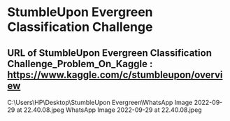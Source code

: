 # StumbleUpon Evergreen Classification Challenge
## URL of StumbleUpon Evergreen Classification Challenge_Problem_On_Kaggle : https://www.kaggle.com/c/stumbleupon/overview
C:\Users\HP\Desktop\StumbleUpon Evergreen\WhatsApp Image 2022-09-29 at 22.40.08.jpeg
WhatsApp Image 2022-09-29 at 22.40.08.jpeg